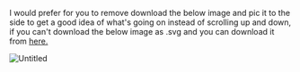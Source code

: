 I would prefer for you to remove download the below image and pic it to the side to get a good idea of what's going on instead of scrolling up and down, if you can't download the below image as .svg and you can download it from [here.](https://drive.google.com/file/d/1DbljwmM86xUQ19K9jrQ5Ue8Q82-gUmo-/view?usp=sharing)

![Untitled](https://github.com/user-attachments/assets/0c7af53c-47ec-4235-924e-e4bc3493f684)


